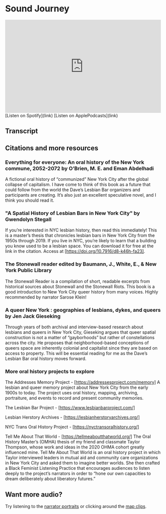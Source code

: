 # Sound Journey

<iframe width="100%" height="300" scrolling="no" frameborder="no" allow="autoplay" src="https://w.soundcloud.com/player/?url=https%3A//api.soundcloud.com/tracks/1671850215%3Fsecret_token%3Ds-SjgFdfttSFV&color=%23ff5500&auto_play=false&hide_related=false&show_comments=true&show_user=true&show_reposts=false&show_teaser=true&visual=true"></iframe>
[Listen on Spotify](link) [Listen on ApplePodcasts](link)

## Transcript

## Citations and more resources

### Everything for everyone: An oral history of the New York commune, 2052-2072 by O’Brien, M. E. and Eman Abdelhadi
A fictional oral history of “communized” New York City after the global collapse of capitalism. I
have come to think of this book as a future that could follow from the world the Dave’s Lesbian
Bar organizers and participants are creating. It’s also just an excellent speculative novel, and I think you should read it.

### "A Spatial History of Lesbian Bars in New York City" by Gwendolyn Stegall
If you’re interested in NYC lesbian history, then read this immediately! This is a master’s thesis that chronicles lesbian bars in New York City from the 1950s through 2019. If you live in NYC, you’re likely to learn that a building you know used to be a lesbian space. You can download it for free at the link in the citation. Access at [https://doi.org/10.7916/d8-k46h-fa23].

### The Stonewall reader edited by Baumann, J., White, E., & New York Public Library
The Stonewall Reader is a compilation of short, readable excerpts from historical sources about Stonewall and the Stonewall Riots. This book is a good introduction to New York City queer history from many voices. Highly recommended by narrator Sarose Klein!

### A queer New York : geographies of lesbians, dykes, and queers by Jen Jack Gieseking 
Through years of both archival and interview-based research about lesbians and queers in New York City, Gieseking argues that queer spatial construction is not a matter of “gayborhoods” but rather of constellations across the city. He proposes that neighborhood-based conceptions of queers space are inherently colonial and capitalist since they are based on access to property. This will be essential reading for me as the Dave’s Lesbian Bar oral history moves forward.

### More oral history projects to explore
The Addresses Memory Project - [https://addressesproject.com/memory]
A lesbian and queer memory project about New York City from the early 1900s to today. The project uses oral history, mapping, archiving, portraiture, and events to record and present community memories.

The Lesbian Bar Project - [https://www.lesbianbarproject.com/]

Lesbian Herstory Archives - [https://lesbianherstoryarchives.org/]

NYC Trans Oral History Project - [https://nyctransoralhistory.org/]

Tell Me About That World - [https://tellmeaboutthatworld.org/]
The Oral History Master’s (OMHA) thesis of my friend and classmate Taylor Thompson, whose work and ideas in the 2020 OHMA cohort greatly influenced mine. Tell Me About That World is an oral history project in which Taylor interviewed leaders in mutual aid and community care organizations in New York City and asked them to imagine better worlds. She then crafted a Black Feminist Listening Practice that encourages audiences to listen deeply to the project’s narrators in order to “hone our own capacities to dream deliberately about liberatory futures.”

## Want more audio?
Try listening to the [narrator portraits](https://daveshistory.nyc/narrators) or clicking around the [map clips](https://daveshistory.nyc/).
